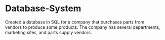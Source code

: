 # Database-System

Created a database in SQL for a company that purchases parts from vendors to produce some products. The company has several departments, marketing sites, and parts supply vendors.
